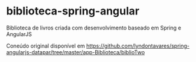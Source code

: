 # biblioteca-spring-angular
Biblioteca de livros criada com desenvolvimento baseado em Spring e AngularJS

Coneúdo original disponível em https://github.com/lyndontavares/spring-angularjs-datapar/tree/master/app-Biblioteca/biblioTwo
